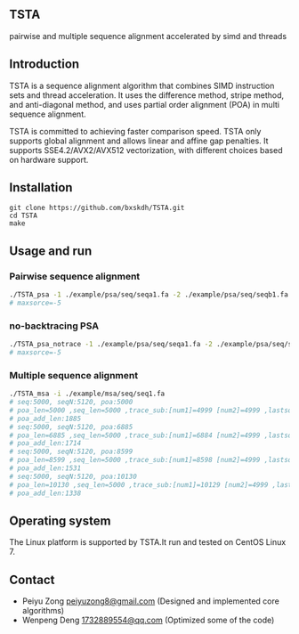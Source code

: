 ## TSTA
pairwise and multiple sequence alignment accelerated by simd and threads
## Introduction
TSTA is a sequence alignment algorithm that combines SIMD instruction sets and thread acceleration. It uses the difference method, stripe method, and anti-diagonal method, and uses partial order alignment (POA) in multi sequence alignment.<br>

TSTA is committed to achieving faster comparison speed. TSTA only supports global alignment and allows linear and affine gap penalties. It supports SSE4.2/AVX2/AVX512 vectorization, with different choices based on hardware support.
## Installation
```
git clone https://github.com/bxskdh/TSTA.git
cd TSTA
make
```
## Usage and run
### Pairwise sequence alignment
```bash
./TSTA_psa -1 ./example/psa/seq/seqa1.fa -2 ./example/psa/seq/seqb1.fa
# maxsorce=-5
```
### no-backtracing PSA
```bash
./TSTA_psa_notrace -1 ./example/psa/seq/seqa1.fa -2 ./example/psa/seq/seqb1.fa
# maxsorce=-5
```
### Multiple sequence alignment
```bash
./TSTA_msa -i ./example/msa/seq/seq1.fa
# seq:5000, seqN:5120, poa:5000
# poa_len=5000 ,seq_len=5000 ,trace_sub:[num1]=4999 [num2]=4999 ,lastsorce=-5451
# poa_add_len:1885
# seq:5000, seqN:5120, poa:6885
# poa_len=6885 ,seq_len=5000 ,trace_sub:[num1]=6884 [num2]=4999 ,lastsorce=-3101
# poa_add_len:1714
# seq:5000, seqN:5120, poa:8599
# poa_len=8599 ,seq_len=5000 ,trace_sub:[num1]=8598 [num2]=4999 ,lastsorce=-1776
# poa_add_len:1531
# seq:5000, seqN:5120, poa:10130
# poa_len=10130 ,seq_len=5000 ,trace_sub:[num1]=10129 [num2]=4999 ,lastsorce=-870
# poa_add_len:1338
```
## Operating system
The Linux platform is supported by TSTA.It run and tested on CentOS Linux 7.
## Contact
- Peiyu Zong peiyuzong8@gmail.com (Designed and implemented core algorithms)
- Wenpeng Deng 1732889554@qq.com (Optimized some of the code) 
